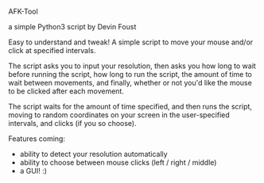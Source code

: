 AFK-Tool

a simple Python3 script by Devin Foust



Easy to understand and tweak!
A simple script to move your mouse and/or click at specified intervals. 

The script asks you to input your resolution, then asks you how long to wait before running the script, how long to run the script, the amount of time to wait between movements, and finally, whether or not you'd like the mouse to be clicked after each movement.

The script waits for the amount of time specified, and then runs the script, moving to random coordinates on your screen in the user-specified intervals, and clicks (if you so choose).



Features coming:
- ability to detect your resolution automatically
- ability to choose between mouse clicks (left / right / middle)
- a GUI! :)
